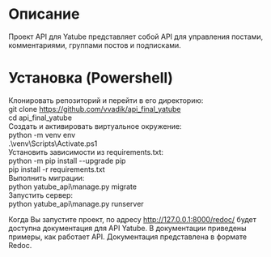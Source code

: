 # Описание  
Проект API для Yatube представляет собой API для управления постами, комментариями, группами постов и подписками.

# Установка (Powershell)  
Клонировать репозиторий и перейти в его директорию:  
git clone https://github.com/vvadik/api_final_yatube  
cd api_final_yatube  
Cоздать и активировать виртуальное окружение:  
python -m venv env  
.\venv\Scripts\Activate.ps1  
Установить зависимости из requirements.txt:  
python -m pip install --upgrade pip  
pip install -r requirements.txt  
Выполнить миграции:  
python yatube_api\manage.py migrate  
Запустить сервер:  
python yatube_api\manage.py runserver

Когда Вы запустите проект, по адресу http://127.0.0.1:8000/redoc/ будет доступна документация для API Yatube. В документации приведены примеры, как работает API. Документация представлена в формате Redoc.
